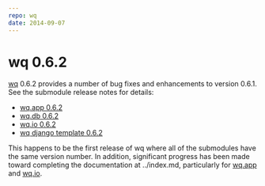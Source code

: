 ```yaml
---
repo: wq
date: 2014-09-07
---
```


# wq 0.6.2

[wq](../index.md) 0.6.2 provides a number of bug fixes and enhancements to version 0.6.1.  See the submodule release notes for details:
- [wq.app 0.6.2](./wq.app-0.6.2.md)
- [wq.db 0.6.2](./wq.db-0.6.2.md)
- [wq.io 0.6.2](./itertable-0.6.2.md)
- [wq django template 0.6.2](./wq-django-template-0.6.2.md)

This happens to be the first release of wq where all of the submodules have the same version number.  In addition, significant progress has been made toward completing the documentation at ../index.md, particularly for [wq.app](../wq.app/index.md) and [wq.io](https://github.com/wq/itertable/blob/main/docs/about.md).
